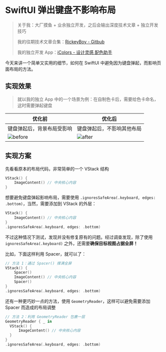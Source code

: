# SwiftUI 弹出键盘不影响布局

> 关于我：大厂摸鱼 + 业余独立开发，之后会输出深度技术文章 + 独立开发技巧
>
> 我的往期技术文章合集：[RickeyBoy - Gitbub](https://github.com/RickeyBoy/Rickey-iOS-Notes)
>
> 我的独立开发 App：[iColors - 设计灵感 配色助手](https://apps.apple.com/app/id6448422065)

今天来讲一个简单又实用的细节，如何在 SwiftUI 中避免因为键盘弹起，而影响页面布局的方法。



## 实现效果

> 就以我的独立 App 中的一个场景为例：在自制色卡后，需要给色卡命名，这时需要弹起键盘

| 优化前                                              | 优化后                                            |
| --------------------------------------------------- | ------------------------------------------------- |
| 键盘弹起后，背景布局受影响                          | 键盘弹起后，不影响其他布局                        |
| ![before](../../backups/SwiftUIKeyboard/before.gif) | ![after](../../backups/SwiftUIKeyboard/after.gif) |



## 实现方案

先看看原本的布局代码，非常简单的一个 VStack 结构

```swift
VStack() {
    ImageContent() // 中央核心内容
}
```

想要避免键盘弹起影响布局，需要使用 `.ignoresSafeArea(.keyboard, edges: .bottom)`，当然，需要添加到 VStack 的外层：

```swift
VStack() {
    ImageContent() // 中央核心内容
}
.ignoresSafeArea(.keyboard, edges: .bottom)
```

不过这种情况下测试，发现并没有修复原有的问题。经过调查发现，除了使用 `ignoresSafeArea(.keyboard)` 之外，还需要**确保目标视图占据全屏！**

比如，下面这样利用 Spacer，就可以了：

```swift
// 方法 1：通过 Spacer() 撑满全屏
VStack() {
    Spacer()
    ImageContent() // 中央核心内容
    Spacer()
}
.ignoresSafeArea(.keyboard, edges: .bottom)
```

还有一种更巧妙一点的方法，使用 `GeometryReader`，这样可以避免需要添加 Spacer 而造成的布局调整

```swift
// 方法 2：利用 GeometryReader 包裹一层
GeometryReader { _ in
  VStack() {
      ImageContent() // 中央核心内容
  }
}
.ignoresSafeArea(.keyboard, edges: .bottom)
```

